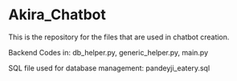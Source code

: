 # Akira_Chatbot
This is the repository for the files that are used in chatbot creation.

Backend Codes in:
db_helper.py, generic_helper.py, main.py

SQL file used for database management: pandeyji_eatery.sql
